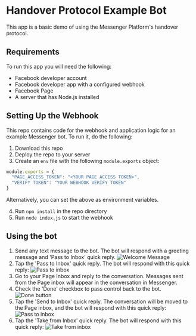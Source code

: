 # Handover Protocol Example Bot

This app is a basic demo of using the Messenger Platform's handover protocol.

## Requirements

To run this app you will need the following:

- Facebook developer account
- Facebook developer app with a configured webhook
- Facebook Page
- A server that has Node.js installed

## Setting Up the Webhook

This repo contains code for the webhook and application logic for an example Messenger bot. To run it, do the following:

1. Download this repo
2. Deploy the repo to your server
3. Create an `env` file with the following `module.exports` object:
``` js
module.exports = {
  "PAGE_ACCESS_TOKEN": "<YOUR PAGE ACCESS TOKEN>",  
  "VERIFY TOKEN": "YOUR WEBHOOK VERIFY TOKEN"
}  
```
Alternatively, you can set the above as environment variables.

4. Run `npm install` in the repo directory
5. Run `node index.js` to start the webhook

## Using the bot

1. Send any text message to the bot. The bot will respond with a greeting message and 'Pass to Inbox' quick reply.
![Welcome Message](https://github.com/amuramoto/messenger-platform-samples/raw/master/handover_protocol/img/welcome_msg.png)
2. Tap the 'Pass to Inbox' quick reply. The bot will respond with this quick reply:
![Pass to inbox](https://github.com/amuramoto/messenger-platform-samples/raw/master/handover_protocol/img/pass_to_inbox.png)
3. Go to your Page Inbox and reply to the conversation. Messages sent from the Page inbox will appear in the conversation in Messenger.
4. Check the 'Done' checkbox to pass control back to the bot.
![Done button](https://github.com/amuramoto/messenger-platform-samples/raw/master/handover_protocol/img/done.png)
5. Tap the 'Send to Inbox' quick reply. The conversation will be moved to the Page inbox, and the bot will respond with this quick reply:
![Pass to inbox](https://github.com/amuramoto/messenger-platform-samples/raw/master/handover_protocol/img/pass_to_inbox.png)
6. Tap the 'Take from Inbox' quick reply. The bot will respond with this quick reply:
![Take from inbox](https://github.com/amuramoto/messenger-platform-samples/raw/master/handover_protocol/img/take_control.png)
